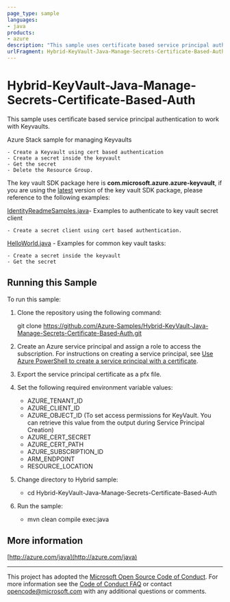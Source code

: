 ```yaml
---
page_type: sample
languages:
- java
products:
- azure
description: "This sample uses certificate based service principal authentication to work with Keyvaults."
urlFragment: Hybrid-KeyVault-Java-Manage-Secrets-Certificate-Based-Auth
---
```



# Hybrid-KeyVault-Java-Manage-Secrets-Certificate-Based-Auth

This sample uses certificate based service principal authentication to work with Keyvaults.

  Azure Stack sample for managing Keyvaults

    - Create a Keyvault using cert based authentication
    - Create a secret inside the keyvault
    - Get the secret
    - Delete the Resource Group.

The key vault SDK package  here is **com.microsoft.azure.azure-keyvault**, if you are using the [latest](https://search.maven.org/artifact/com.azure/azure-security-keyvault-secrets) version of the key vault SDK package, please reference to the following examples:

[IdentityReadmeSamples.java](https://github.com/Azure/azure-sdk-for-java/blob/master/sdk/keyvault/azure-security-keyvault-secrets/src/samples/java/com/azure/security/keyvault/secrets/IdentityReadmeSamples.java)- Examples to authenticate to key vault secret client

    - Create a secret client using cert based authentication.

[HelloWorld.java](https://github.com/Azure/azure-sdk-for-java/blob/master/sdk/keyvault/azure-security-keyvault-secrets/src/samples/java/com/azure/security/keyvault/secrets/HelloWorld.java)  - Examples for common key vault tasks:

    - Create a secret inside the keyvault
    - Get the secret

## Running this Sample

To run this sample:

1. Clone the repository using the following command:

    git clone https://github.com/Azure-Samples/Hybrid-KeyVault-Java-Manage-Secrets-Certificate-Based-Auth.git

2. Create an Azure service principal and assign a role to access the subscription. For instructions on creating a service principal, see [Use Azure PowerShell to create a service principal with a certificate](https://docs.microsoft.com/en-us/azure/azure-stack/azure-stack-create-service-principals).

3. Export the service principal certificate as a pfx file.

4. Set the following required environment variable values:

    - AZURE_TENANT_ID
    - AZURE_CLIENT_ID
    - AZURE_OBJECT_ID (To set access permissions for KeyVault. You can retrieve this value from the output during Service Principal Creation)
    - AZURE_CERT_SECRET
    - AZURE_CERT_PATH
    - AZURE_SUBSCRIPTION_ID
    - ARM_ENDPOINT
    - RESOURCE_LOCATION

5. Change directory to Hybrid sample:
    - cd Hybrid-KeyVault-Java-Manage-Secrets-Certificate-Based-Auth

6. Run the sample:
    - mvn clean compile exec:java

## More information

[http://azure.com/java](http://azure.com/java)

---

This project has adopted the [Microsoft Open Source Code of Conduct](https://opensource.microsoft.com/codeofconduct/). For more information see the [Code of Conduct FAQ](https://opensource.microsoft.com/codeofconduct/faq/) or contact [opencode@microsoft.com](mailto:opencode@microsoft.com) with any additional questions or comments.
